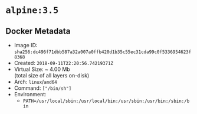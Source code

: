 # `alpine:3.5`

## Docker Metadata

- Image ID: `sha256:dc496f71dbb587a32a007a0ffb420d1b35c55ec31cda99c0f5336954623f8368`
- Created: `2018-09-11T22:20:56.74219371Z`
- Virtual Size: ~ 4.00 Mb  
  (total size of all layers on-disk)
- Arch: `linux`/`amd64`
- Command: `["/bin/sh"]`
- Environment:
  - `PATH=/usr/local/sbin:/usr/local/bin:/usr/sbin:/usr/bin:/sbin:/bin`
